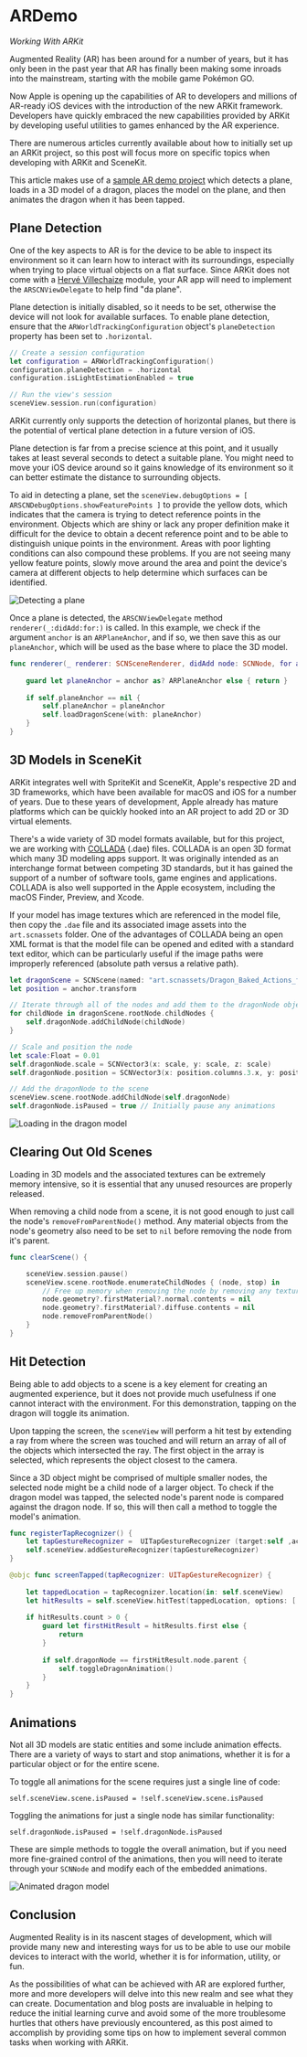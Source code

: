 # ARDemo
_Working With ARKit_

Augmented Reality (AR) has been around for a number of years, but it has only been in the past year that AR has finally been making some inroads into the mainstream, starting with the mobile game Pokémon GO.

Now Apple is opening up the capabilities of AR to developers and millions of AR-ready iOS devices with the introduction of the new ARKit framework.  Developers have quickly embraced the new capabilities provided by ARKit by developing useful utilities to games enhanced by the AR experience.  

There are numerous articles currently available about how to initially set up an ARKit project, so this post will focus more on specific topics when developing with ARKit and SceneKit.

This article makes use of a [sample AR demo project](https://github.com/edenwaith/ARDemo) which detects a plane, loads in a 3D model of a dragon, places the model on the plane, and then animates the dragon when it has been tapped.


## Plane Detection ##

One of the key aspects to AR is for the device to be able to inspect its environment so it can learn how to interact with its surroundings, especially when trying to place virtual objects on a flat surface.  Since ARKit does not come with a [Hervé Villechaize](http://www.imdb.com/name/nm0898199/?ref_=fn_al_nm_1) module, your AR app will need to implement the `ARSCNViewDelegate` to help find "da plane".

Plane detection is initially disabled, so it needs to be set, otherwise the device will not look for available surfaces.
To enable plane detection, ensure that the `ARWorldTrackingConfiguration` object's `planeDetection` property has been set to `.horizontal`.  

```swift
// Create a session configuration
let configuration = ARWorldTrackingConfiguration()
configuration.planeDetection = .horizontal
configuration.isLightEstimationEnabled = true

// Run the view's session
sceneView.session.run(configuration)
```

ARKit currently only supports the detection of horizontal planes, but there is the potential of vertical plane detection in a future version of iOS.  

Plane detection is far from a precise science at this point, and it usually takes at least several seconds to detect a suitable plane.  You might need to move your iOS device around so it gains knowledge of its environment so it can better estimate the distance to surrounding objects.

To aid in detecting a plane, set the  `sceneView.debugOptions = [ ARSCNDebugOptions.showFeaturePoints ]` to provide the yellow dots, which indicates that the camera is trying to detect reference points in the environment.  Objects which are shiny or lack any proper definition make it difficult for the device to obtain a decent reference point and to be able to distinguish unique points in the environment.  Areas with poor lighting conditions can also compound these problems.  If you are not seeing many yellow feature points, slowly move around the area and point the device's camera at different objects to help determine which surfaces can be identified.  

![](detecting_plane.png "Detecting a plane")

Once a plane is detected, the `ARSCNViewDelegate` method `renderer(_:didAdd:for:)` is called.  In this example, we check if the argument `anchor` is an `ARPlaneAnchor`, and if so, we then save this as our `planeAnchor`, which will be used as the base where to place the 3D model.

```swift
func renderer(_ renderer: SCNSceneRenderer, didAdd node: SCNNode, for anchor: ARAnchor) {
	
    guard let planeAnchor = anchor as? ARPlaneAnchor else { return }
	
    if self.planeAnchor == nil {
        self.planeAnchor = planeAnchor
        self.loadDragonScene(with: planeAnchor)
    }
}
```


## 3D Models in SceneKit ##

ARKit integrates well with SpriteKit and SceneKit, Apple's respective 2D and 3D frameworks, which have been available for macOS and iOS for a number of years.  Due to these years of development, Apple already has mature platforms which can be quickly hooked into an AR project to add 2D or 3D virtual elements. 

There's a wide variety of 3D model formats available, but for this project, we are working with [COLLADA](https://en.wikipedia.org/wiki/COLLADA) (.dae) files.  COLLADA is an open 3D format which many 3D modeling apps support.  It was originally intended as an interchange format between competing 3D standards, but it has gained the support of a number of software tools, game engines and applications.  COLLADA is also well supported in the Apple ecosystem, including the macOS Finder, Preview, and Xcode.

If your model has image textures which are referenced in the model file, then copy the `.dae` file and its associated image assets into the `art.scnassets` folder.  One of the advantages of COLLADA being an open XML format is that the model file can be opened and edited with a standard text editor, which can be particularly useful if the image paths were improperly referenced (absolute path versus a relative path).

```swift
let dragonScene = SCNScene(named: "art.scnassets/Dragon_Baked_Actions_fbx_6.dae")!
let position = anchor.transform

// Iterate through all of the nodes and add them to the dragonNode object
for childNode in dragonScene.rootNode.childNodes {
    self.dragonNode.addChildNode(childNode)
}

// Scale and position the node
let scale:Float = 0.01
self.dragonNode.scale = SCNVector3(x: scale, y: scale, z: scale)
self.dragonNode.position = SCNVector3(x: position.columns.3.x, y: position.columns.3.y, z: position.columns.3.z)

// Add the dragonNode to the scene
sceneView.scene.rootNode.addChildNode(self.dragonNode)
self.dragonNode.isPaused = true // Initially pause any animations
```

![](dragon_model.png "Loading in the dragon model")
 

## Clearing Out Old Scenes ##
Loading in 3D models and the associated textures can be extremely memory intensive, so it is essential that any unused resources are properly released.

When removing a child node from a scene, it is not good enough to just call the node's `removeFromParentNode()` method.  Any material objects from the node's geometry also need to be set to `nil` before removing the node from it's parent.

```swift
func clearScene() {

    sceneView.session.pause()
    sceneView.scene.rootNode.enumerateChildNodes { (node, stop) in
        // Free up memory when removing the node by removing any textures
        node.geometry?.firstMaterial?.normal.contents = nil
        node.geometry?.firstMaterial?.diffuse.contents = nil
        node.removeFromParentNode()
    }
}
```

## Hit Detection ##

Being able to add objects to a scene is a key element for creating an augmented experience, but it does not provide much usefulness if one cannot interact with the environment.  For this demonstration, tapping on the dragon will toggle its animation.

Upon tapping the screen, the `sceneView` will perform a hit test by extending a ray from where the screen was touched and will return an array of all of the objects which intersected the ray.  The first object in the array is selected, which represents the object closest to the camera.

Since a 3D object might be comprised of multiple smaller nodes, the selected node might be a child node of a larger object.  To check if the dragon model was tapped, the selected node's parent node is compared against the dragon node.  If so, this will then call a method to toggle the model's animation.

```swift
func registerTapRecognizer() {
    let tapGestureRecognizer =  UITapGestureRecognizer (target:self ,action : #selector (screenTapped))
    self.sceneView.addGestureRecognizer(tapGestureRecognizer)
}

@objc func screenTapped(tapRecognizer: UITapGestureRecognizer) {
	
    let tappedLocation = tapRecognizer.location(in: self.sceneView)
    let hitResults = self.sceneView.hitTest(tappedLocation, options: [:])
    
    if hitResults.count > 0 {
        guard let firstHitResult = hitResults.first else {
            return
        }
        
        if self.dragonNode == firstHitResult.node.parent {
            self.toggleDragonAnimation()
        }
    }
}
```

## Animations ##

Not all 3D models are static entities and some include animation effects.  There are a variety of ways to start and stop  animations, whether it is for a particular object or for the entire scene.

To toggle all animations for the scene requires just a single line of code:

`self.sceneView.scene.isPaused = !self.sceneView.scene.isPaused`

Toggling the animations for just a single node has similar functionality:

`self.dragonNode.isPaused = !self.dragonNode.isPaused`

<!-- https://stackoverflow.com/questions/29692388/scenekit-stop-continuously-looping-collada-animation -->
These are simple methods to toggle the overall animation, but if you need more fine-grained control of the animations, then you will need to iterate through your `SCNNode` and modify each of the embedded animations.

![](arkit-animation.gif "Animated dragon model")

## Conclusion ##

Augmented Reality is in its nascent stages of development, which  will provide many new and interesting ways for us to be able to use our mobile devices to interact with the world, whether it is for information, utility, or fun.

As the possibilities of what can be achieved with AR are explored further, more and more developers will delve into this new realm and see what they can create.  Documentation and blog posts are invaluable in helping to reduce the initial learning curve and avoid some of the more troublesome hurtles that others have previously encountered, as this post aimed to accomplish by providing some tips on how to implement several common tasks when working with ARKit.